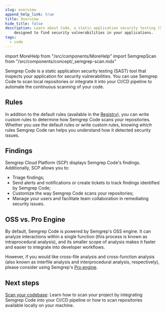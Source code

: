 ```yaml
---
slug: overview
append_help_link: true
title: Overview
hide_title: false
description: Learn about Code, a static application security testing (SAST) tool |
    designed to find security vulnerabilities in your applications.
tags:
  - code
---
```


import MoreHelp from "/src/components/MoreHelp"
import SemgrepScan from "/src/components/concept/_semgrep-scan.mdx"

Semgrep Code is a static application security testing (SAST) tool that inspects your application for security vulnerabilities.
You can use Semgrep Code to scan local repositories or integrate it into your CI/CD pipeline to automate the continuous scanning of your code.

## Rules

<SemgrepScan />

In addition to the default rules (available in the [Registry](https://semgrep.dev/r)), you can write custom rules to determine how Semgrep Code scans your repositories. Whether you use the default rules or write custom rules, knowing *which* rules Semgrep Code ran helps you understand how it detected security issues.

## Findings

Semgrep Cloud Platform (SCP) displays Semgrep Code's findings. Additionally, SCP allows you to:

* Triage findings;
* Send alerts and notifications or create tickets to track findings identified by Semgrep Code;
* Customize the way Semgrep Code scans your repositories;
* Manage your users and facilitate team collaboration in remediating security issues.

## OSS vs. Pro Engine

By default, Semgrep Code is powered by Semgrep's OSS engine. It can analyze interactions within a single function (this process is known as intraprocedural analysis), and its smaller scope of analysis makes it faster and easier to integrate into developer workflows.

However, if you would like cross-file analysis and cross-function analysis (also known as interfile analysis and interprocedural analysis, respectively), please consider using Semgrep's [Pro engine](/semgrep-code/semgrep-pro-engine-intro/).

## Next steps

[Scan your codebase](/semgrep-code/getting-started): Learn how to scan your project by integrating Semgrep Code into your CI/CD pipeline or how to scan repositories available locally on your machine.

<MoreHelp />
